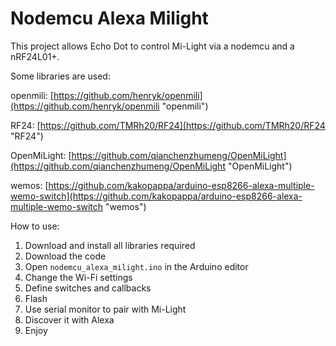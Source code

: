 # Nodemcu Alexa Milight #

This project allows Echo Dot to control Mi-Light via a nodemcu and a nRF24L01+.

Some libraries are used:

openmili: [https://github.com/henryk/openmili](https://github.com/henryk/openmili "openmili") 

RF24: [https://github.com/TMRh20/RF24](https://github.com/TMRh20/RF24 "RF24")

OpenMiLight: [https://github.com/qianchenzhumeng/OpenMiLight](https://github.com/qianchenzhumeng/OpenMiLight "OpenMiLight")

wemos: [https://github.com/kakopappa/arduino-esp8266-alexa-multiple-wemo-switch](https://github.com/kakopappa/arduino-esp8266-alexa-multiple-wemo-switch "wemos")

How to use:

1. Download and install all libraries required
1. Download the code
2. Open ``nodemcu_alexa_milight.ino`` in the Arduino editor
3. Change the Wi-Fi settings
4. Define switches and callbacks
5. Flash
6. Use serial monitor to pair with Mi-Light
7. Discover it with Alexa
7. Enjoy